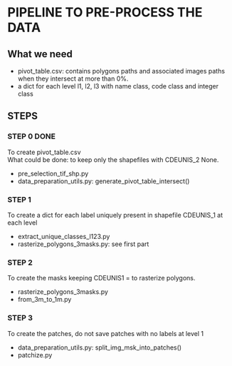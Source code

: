 # PIPELINE TO PRE-PROCESS THE DATA

## What we need
- pivot_table.csv: contains polygons paths and associated images paths when they intersect at more than 0%. 
- a dict for each level l1, l2, l3 with name class, code class and integer class

## STEPS
### STEP 0 DONE
To create pivot_table.csv  
What could be done: to keep only the shapefiles with CDEUNIS_2 None.  
- pre_selection_tif_shp.py  
- data_preparation_utils.py: generate_pivot_table_intersect()


### STEP 1
To create a dict for each label uniquely present in shapefile CDEUNIS_1 at each level  
- extract_unique_classes_l123.py  
- rasterize_polygons_3masks.py: see first part

### STEP 2
To create the masks keeping CDEUNIS1 = to rasterize polygons.  
- rasterize_polygons_3masks.py  
- from_3m_to_1m.py
    
### STEP 3
To create the patches, do not save patches with no labels at level 1  
- data_preparation_utils.py: split_img_msk_into_patches()
- patchize.py